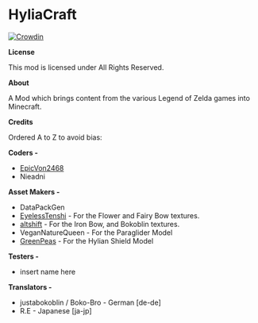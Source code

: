 # HyliaCraft
[![Crowdin](https://badges.crowdin.net/hyliacraft/localized.svg)](https://crowdin.com/project/hyliacraft)

**License**

This mod is licensed under All Rights Reserved.

**About**

A Mod which brings content from the various Legend of Zelda games into Minecraft.

**Credits**

Ordered A to Z to avoid bias:

**Coders -**

* [EpicVon2468](https://github.com/AngerVon2468)
* Nieadni

**Asset Makers -**

* DataPackGen
* [EyelessTenshi](https://www.planetminecraft.com/member/eyelesstenshi/) - For the Flower and Fairy Bow textures.
* [altshift](https://www.planetminecraft.com/texture-pack/alt-s-zelda-pack/) - For the Iron Bow, and Bokoblin textures.
* VeganNatureQueen - For the Paraglider Model
* [GreenPeas](https://www.planetminecraft.com/texture-pack/legend-of-zelda-hylian-shield-model/) - For the Hylian Shield Model

**Testers -**

* insert name here

**Translators -**

* justabokoblin / Boko-Bro - German [de-de]
* R.E - Japanese [ja-jp]